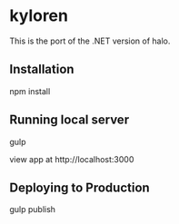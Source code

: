 # kyloren

This is the port of the .NET version of halo.


## Installation

npm install


## Running local server
gulp

view app at http://localhost:3000


## Deploying to Production
gulp publish

